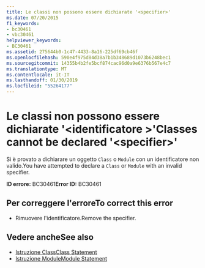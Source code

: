 ```yaml
---
title: Le classi non possono essere dichiarate '<specifier>'
ms.date: 07/20/2015
f1_keywords:
- bc30461
- vbc30461
helpviewer_keywords:
- BC30461
ms.assetid: 275644b0-1c47-4433-8a16-225df69cb46f
ms.openlocfilehash: 590e4f975d84d38a7b1b348689d1073b6248bec1
ms.sourcegitcommit: 14355b4b2fe5bcf874cac96d0a9e6376b567e4c7
ms.translationtype: MT
ms.contentlocale: it-IT
ms.lasthandoff: 01/30/2019
ms.locfileid: "55264177"
---
```

# <a name="classes-cannot-be-declared-specifier"></a><span data-ttu-id="c7e8d-102">Le classi non possono essere dichiarate '\<identificatore >'</span><span class="sxs-lookup"><span data-stu-id="c7e8d-102">Classes cannot be declared '\<specifier>'</span></span>
<span data-ttu-id="c7e8d-103">Si è provato a dichiarare un oggetto `Class` o `Module` con un identificatore non valido.</span><span class="sxs-lookup"><span data-stu-id="c7e8d-103">You have attempted to declare a `Class` or `Module` with an invalid specifier.</span></span>  
  
 <span data-ttu-id="c7e8d-104">**ID errore:** BC30461</span><span class="sxs-lookup"><span data-stu-id="c7e8d-104">**Error ID:** BC30461</span></span>  
  
## <a name="to-correct-this-error"></a><span data-ttu-id="c7e8d-105">Per correggere l'errore</span><span class="sxs-lookup"><span data-stu-id="c7e8d-105">To correct this error</span></span>  
  
-   <span data-ttu-id="c7e8d-106">Rimuovere l'identificatore.</span><span class="sxs-lookup"><span data-stu-id="c7e8d-106">Remove the specifier.</span></span>  
  
## <a name="see-also"></a><span data-ttu-id="c7e8d-107">Vedere anche</span><span class="sxs-lookup"><span data-stu-id="c7e8d-107">See also</span></span>
- [<span data-ttu-id="c7e8d-108">Istruzione Class</span><span class="sxs-lookup"><span data-stu-id="c7e8d-108">Class Statement</span></span>](../../visual-basic/language-reference/statements/class-statement.md)
- [<span data-ttu-id="c7e8d-109">Istruzione Module</span><span class="sxs-lookup"><span data-stu-id="c7e8d-109">Module Statement</span></span>](../../visual-basic/language-reference/statements/module-statement.md)
